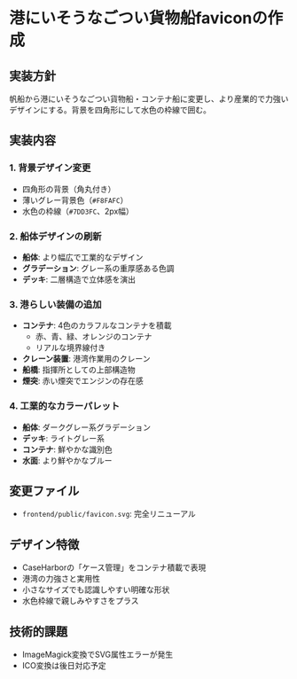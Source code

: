 # 港にいそうなごつい貨物船faviconの作成

## 実装方針
帆船から港にいそうなごつい貨物船・コンテナ船に変更し、より産業的で力強いデザインにする。背景を四角形にして水色の枠線で囲む。

## 実装内容

### 1. 背景デザイン変更
- 四角形の背景（角丸付き）
- 薄いグレー背景色（`#F8FAFC`）
- 水色の枠線（`#7DD3FC`、2px幅）

### 2. 船体デザインの刷新
- **船体**: より幅広で工業的なデザイン
- **グラデーション**: グレー系の重厚感ある色調
- **デッキ**: 二層構造で立体感を演出

### 3. 港らしい装備の追加
- **コンテナ**: 4色のカラフルなコンテナを積載
  - 赤、青、緑、オレンジのコンテナ
  - リアルな境界線付き
- **クレーン装置**: 港湾作業用のクレーン
- **船橋**: 指揮所としての上部構造物
- **煙突**: 赤い煙突でエンジンの存在感

### 4. 工業的なカラーパレット
- **船体**: ダークグレー系グラデーション
- **デッキ**: ライトグレー系
- **コンテナ**: 鮮やかな識別色
- **水面**: より鮮やかなブルー

## 変更ファイル
- `frontend/public/favicon.svg`: 完全リニューアル

## デザイン特徴
- CaseHarborの「ケース管理」をコンテナ積載で表現
- 港湾の力強さと実用性
- 小さなサイズでも認識しやすい明確な形状
- 水色枠線で親しみやすさをプラス

## 技術的課題
- ImageMagick変換でSVG属性エラーが発生
- ICO変換は後日対応予定
